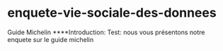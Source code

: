 # enquete-vie-sociale-des-donnees
Guide Michelin
****Introduction: Test: nous vous présentons notre enquete sur le guide michelin
